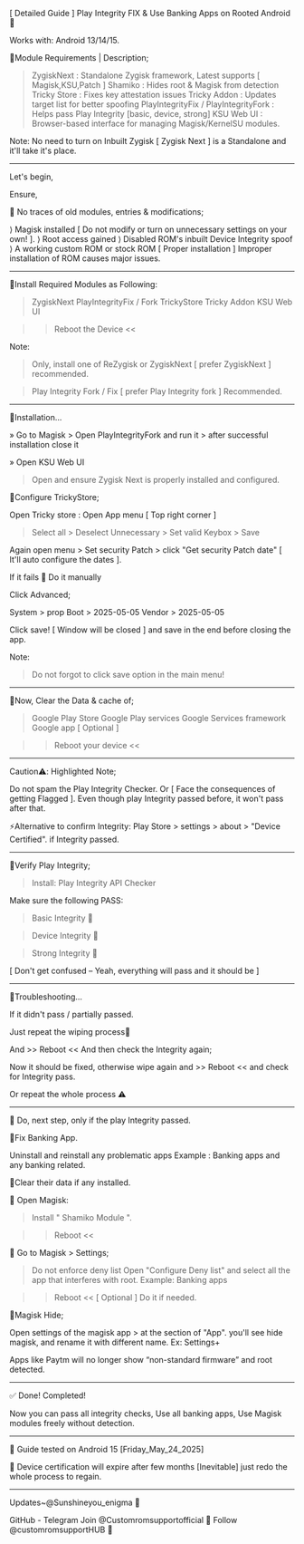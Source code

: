 [ Detailed Guide ] Play Integrity FIX & Use Banking Apps on Rooted Android 🌿

Works with: Android 13/14/15.

🌱Module Requirements | Description;

> ZygiskNext  : Standalone Zygisk framework, Latest supports [ Magisk,KSU,Patch ]
> Shamiko      : Hides root & Magisk from detection
> Tricky Store   : Fixes key attestation issues
> Tricky Addon : Updates target list for better spoofing
> PlayIntegrityFix / PlayIntegrityFork : Helps pass Play Integrity [basic, device, strong]
> KSU Web UI  : Browser-based interface for managing Magisk/KernelSU modules.

Note: No need to turn on Inbuilt Zygisk [ Zygisk Next ] is a Standalone and it'll take it's place.
____

Let's begin,

Ensure,

💢 No traces of old modules, entries & modifications;

⟩ Magisk installed [ Do not modify or turn on unnecessary settings on your own! ].
⟩ Root access gained 
⟩ Disabled ROM's inbuilt Device Integrity spoof
⟩ A working custom ROM or stock ROM [ Proper installation ] Improper installation of ROM causes major issues.
____

🌴Install Required Modules as Following:

> ZygiskNext
> PlayIntegrityFix / Fork
> TrickyStore
> Tricky Addon
> KSU Web UI

>> Reboot the Device <<

Note:
> Only, install one of ReZygisk or ZygiskNext [ prefer ZygiskNext ] recommended.

> Play Integrity Fork / Fix [ prefer Play Integrity fork ] Recommended.

____

🌴Installation...

» Go to Magisk > Open PlayIntegrityFork and run it > after successful installation close it

» Open KSU Web UI

> Open and ensure Zygisk Next is properly installed and configured.


🌴Configure TrickyStore;

Open Tricky store : Open App menu [ Top right corner ]

> Select all > Deselect Unnecessary > Set valid Keybox > Save

Again open menu > Set security Patch > click "Get security Patch date" [ It'll auto configure the dates ].

If it fails 💢 Do it manually
 
Click Advanced;

System  > prop
Boot    > 2025-05-05
Vendor  > 2025-05-05

Click save! [ Window will be closed ] and save in the end before closing the app.

Note:
> Do not forgot to click save option in the main menu!
____

🌴Now, 
Clear the Data & cache of;

> Google Play Store
> Google Play services 
> Google Services framework
> Google app [ Optional ]

>> Reboot your device <<
____

Caution⚠️: Highlighted Note;

Do not spam the Play Integrity Checker. Or [ Face the consequences of getting Flagged ]. Even though play Integrity passed before, it won't pass after that.

⚡Alternative to confirm Integrity: Play Store > settings > about > "Device Certified". if Integrity passed.
____

🌴Verify Play Integrity;

> Install: Play Integrity API Checker 

Make sure the following PASS:

> Basic Integrity 🌿

> Device Integrity 🌿

> Strong Integrity 🌿

[ Don't get confused – Yeah, everything will pass and it should be ]
____

🌴Troubleshooting...

If it didn't pass / partially passed.

Just repeat the wiping process💢

And >> Reboot << And then check the Integrity again;

Now it should be fixed, otherwise wipe again and >> Reboot << and check for Integrity pass.

Or repeat the whole process ⚠️
____

🌱 Do, next step, only if the play Integrity passed.

🌿Fix Banking App.

Uninstall and reinstall any problematic apps
Example : Banking apps and any banking related.

💢Clear their data if any installed.

🌱 Open Magisk:

> Install " Shamiko  Module ".

>> Reboot <<

🌴 Go to Magisk > Settings;

> Do not enforce deny list
> Open "Configure Deny list" and select all the app that interferes with root.
Example: Banking apps

>> Reboot << [ Optional ] Do it if needed.


🌴Magisk Hide;

Open settings of the magisk app > at the section of "App". you'll see hide magisk, and rename it with different name.
Ex: Settings+

Apps like Paytm will no longer show “non-standard firmware” and root detected.

____

✅ Done! Completed!

Now you can pass all integrity checks, Use all banking apps, Use Magisk modules freely without detection.
____

🌿 Guide tested on Android 15 [Friday_May_24_2025]

🌿 Device certification will expire after few months [Inevitable] just redo the whole process to regain.
____
Updates~@Sunshineyou_enigma 🌿

GitHub - Telegram 
Join @Customromsupportofficial 🌿
Follow @customromsupportHUB 🌿
